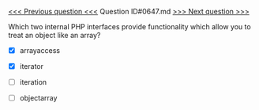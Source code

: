 [<<< Previous question <<<](0646.md)  Question ID#0647.md  [>>> Next question >>>](0648.md) 

Which two internal PHP interfaces provide functionality which allow you to treat an object like an array?




- [x]  arrayaccess

- [x]  iterator

- [ ]  iteration

- [ ]  objectarray

